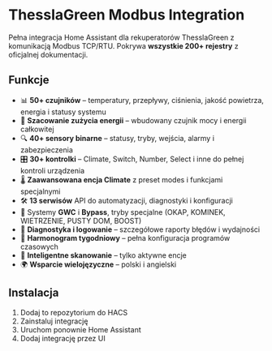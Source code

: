 # ThesslaGreen Modbus Integration

Pełna integracja Home Assistant dla rekuperatorów ThesslaGreen z komunikacją Modbus TCP/RTU. Pokrywa **wszystkie 200+ rejestry** z oficjalnej dokumentacji.

## Funkcje
- 📊 **50+ czujników** – temperatury, przepływy, ciśnienia, jakość powietrza, energia i statusy systemu
- 🔋 **Szacowanie zużycia energii** – wbudowany czujnik mocy i energii całkowitej
- 🔍 **40+ sensory binarne** – statusy, tryby, wejścia, alarmy i zabezpieczenia
- 🎛️ **30+ kontrolki** – Climate, Switch, Number, Select i inne do pełnej kontroli urządzenia
- 🌡️ **Zaawansowana encja Climate** z preset modes i funkcjami specjalnymi
- 🛠️ **13 serwisów** API do automatyzacji, diagnostyki i konfiguracji
- 🌿 Systemy **GWC** i **Bypass**, tryby specjalne (OKAP, KOMINEK, WIETRZENIE, PUSTY DOM, BOOST)
- 🔧 **Diagnostyka i logowanie** – szczegółowe raporty błędów i wydajności
- 📅 **Harmonogram tygodniowy** – pełna konfiguracja programów czasowych
- 🔎 **Inteligentne skanowanie** – tylko aktywne encje
- 🌍 **Wsparcie wielojęzyczne** – polski i angielski

## Instalacja
1. Dodaj to repozytorium do HACS
2. Zainstaluj integrację
3. Uruchom ponownie Home Assistant
4. Dodaj integrację przez UI
